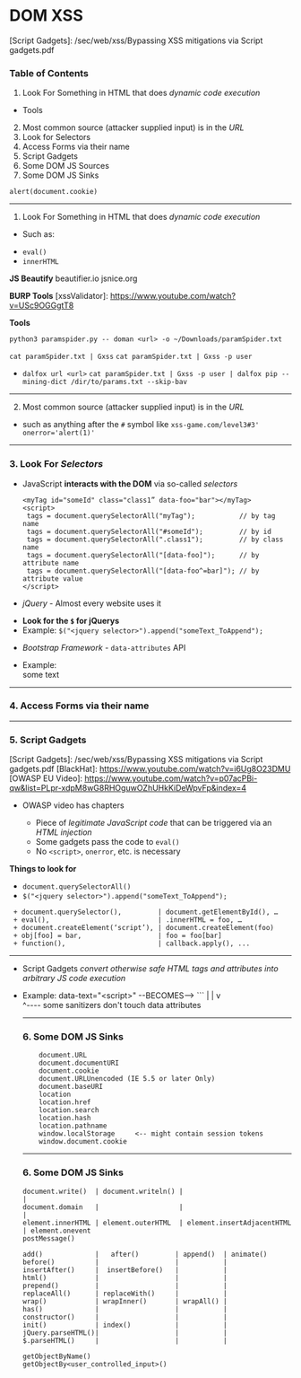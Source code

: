 # DOM XSS

[Explaination]: https://owasp.org/www-community/attacks/DOM_Based_XSS
[Sinks]: https://portswigger.net/web-security/cross-site-scripting/dom-based
[Script Gadgets]: /sec/web/xss/Bypassing XSS mitigations via Script gadgets.pdf

[DOM XSS Wiki]: https://github.com/wisec/domxsswiki/wiki

### Table of Contents 
1. Look For Something in HTML that does _dynamic code execution_
  + Tools
2. Most common source (attacker supplied input) is in the _URL_
3. Look for Selectors
4. Access Forms via their name
5. Script Gadgets
6. Some DOM JS Sources
7. Some DOM JS Sinks

`alert(document.cookie)`

------------------------------------------------------------------------------------

[Search for DOM-Based XSS]: https://www.youtube.com/watch?v=ojiOCfg-FXU

1. Look For Something in HTML that does _dynamic code execution_
  + Such as:
   - `eval()`
   - `innerHTML`

**JS Beautify**
beautifier.io 
jsnice.org

**BURP Tools**
[xssValidator]: https://www.youtube.com/watch?v=USc9OGGgtT8

**Tools**

[XSpear]: https://github.com/hahwul/XSpear
[Using XSpear]: https://www.youtube.com/watch?v=W4VN1u2lv2U

[ParamSpider -> Gxss -> Dalfox]: https://www.youtube.com/watch?v=6rkk3v2a7WQ

[Param Spider]: https://github.com/devanshbatham/ParamSpider
`python3 paramspider.py -- doman <url> -o ~/Downloads/paramSpider.txt`

[Gxss]: https://github.com/KathanP19/Gxss
`cat paramSpider.txt | Gxss`
`cat paramSpider.txt | Gxss -p user`

[Dalfox]: https://github.com/hahwul/dalfox
[Using DalFox]: https://www.youtube.com/watch?v=m64aviF1Two
+ `dalfox url <url>`
`cat paramSpider.txt | Gxss -p user | dalfox pip --mining-dict /dir/to/params.txt --skip-bav`


------------------------------------------------------------------------------------

2. Most common source (attacker supplied input) is in the _URL_
  + such as anything after the `#` symbol like `xss-game.com/level3#3' onerror='alert(1)'`

------------------------------------------------------------------------------------

### 3. Look For _Selectors_

  + JavaScript **interacts with the DOM** via so-called _selectors_
    ```Basic_Examples
    <myTag id="someId" class="class1” data-foo="bar"></myTag>
    <script>
     tags = document.querySelectorAll("myTag");           // by tag name
     tags = document.querySelectorAll("#someId");         // by id
     tags = document.querySelectorAll(".class1");         // by class name
     tags = document.querySelectorAll("[data-foo]");      // by attribute name
     tags = document.querySelectorAll("[data-foo^=bar]"); // by attribute value
    </script>
    ```

+ _jQuery_ - Almost every website uses it 
 - **Look for the `$` for jQuerys**
 - Example: `$("<jquery selector>").append("someText_ToAppend");`
 
+ _Bootstrap Framework_ - `data-attributes` API
 - Example: <div data-toggle=tooltip title='I am a tooltip!'>some text</div>

------------------------------------------------------------------------------------

### 4. Access Forms via their name

<div id=a></div>
<form name=querySelector></form>
<script>
  var a = document.querySelector('#a');
  a.innerHTML = 'test';
</script>

------------------------------------------------------------------------------------

### 5. Script Gadgets

[LiveOverflow]: https://www.youtube.com/watch?v=aCexqB9qi70

[Script Gadgets]: /sec/web/xss/Bypassing XSS mitigations via Script gadgets.pdf
[BlackHat]: https://www.youtube.com/watch?v=i6Ug8O23DMU
[OWASP EU Video]: https://www.youtube.com/watch?v=p07acPBi-qw&list=PLpr-xdpM8wG8RHOguwOZhUHkKiDeWpvFp&index=4
+ OWASP video has chapters

  * Piece of _legitimate JavaScript code_ that can be triggered via an _HTML injection_
  * Some gadgets pass the code to `eval()`
  * No `<script>`, `onerror`, etc. is necessary


**Things to look for**

+ `document.querySelectorAll()`
+ `$("<jquery selector>").append("someText_ToAppend");`

```Example-Gadgets
 + document.querySelector(),         | document.getElementById(), …
 + eval(),                           | .innerHTML = foo, …
 + document.createElement(‘script’), | document.createElement(foo)
 + obj[foo] = bar,                   | foo = foo[bar]
 + function(),                       | callback.apply(), ...
```


- - - - - - - - - - - - - - - - - - - - - - - - - - - -

* Script Gadgets _convert otherwise safe HTML tags and attributes into arbitrary JS code execution_
 + Example:
   data-text="&lt;script&gt;"    --BECOMES-->    <script>
 
 
**Example**

  <div data-role="button" data-text="&lt;script&gt;alert(1)&lt;/script&gt;"></div>
                  ^
                  |
                  |
```Selectors-XSS-Example
  <script>
   var buttons = $("[data-role=button]");
   buttons.attr("style", "...");
   // [...]
   buttons.html(button.getAttribute("data-text")); // <--- Script Gadget HERE!!!
  </script>
```
                  |
                  |
                  v
  <div data-role="button" data-text="<script>alert(1)</script>"></div>
                                      ^---- some sanitizers don't touch data attributes
  
------------------------------------------------------------------------------------

### 6. Some DOM JS Sinks

[Wiki for Sources]: https://github.com/wisec/domxsswiki/wiki/sources
[Portswigger Sinks]: https://portswigger.net/web-security/cross-site-scripting/dom-based
    
```Potential_Sources
    document.URL
    document.documentURI
    document.cookie
    document.URLUnencoded (IE 5.5 or later Only)
    document.baseURI
    location
    location.href
    location.search
    location.hash
    location.pathname
    window.localStorage     <-- might contain session tokens
    window.document.cookie
```

------------------------------------------------------------------------------------

### 6. Some DOM JS Sinks

[Wiki for Sinks]: https://github.com/wisec/domxsswiki/wiki/Sinks

```Common_Sinks
document.write()  | document.writeln() |                            |
document.domain   |                    |                            |
element.innerHTML | element.outerHTML  | element.insertAdjacentHTML | element.onevent
postMessage()
```
```jQuery_Sinks
add()             |   after()         | append()  | animate()
before()          |                   |           |
insertAfter()     |  insertBefore()   |           |
html()            |                   |           |
prepend()         |                   |           |
replaceAll()      | replaceWith()     |           |
wrap()            | wrapInner()       | wrapAll() |
has()             |                   |           |
constructor()     |                   |           |
init()            | index()           |           |
jQuery.parseHTML()|                   |           |
$.parseHTML()     |                   |           |
```

```Custom_Per_App
getObjectByName()
getObjectBy<user_controlled_input>()
```

